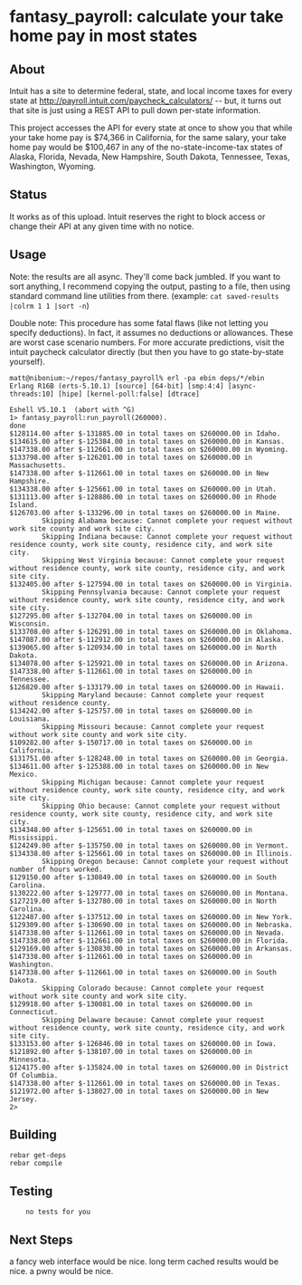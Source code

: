 fantasy_payroll: calculate your take home pay in most states
============================================================


About
-----
Intuit has a site to determine federal, state, and local income
taxes for every state at http://payroll.intuit.com/paycheck_calculators/ --
but, it turns out that site is just using a REST API to pull down
per-state information.

This project accesses the API for every state at once to show you
that while your take home pay is $74,366 in California, for the
same salary, your take home pay would be $100,467 in any of the
no-state-income-tax states of Alaska, Florida, Nevada, New Hampshire,
South Dakota, Tennessee, Texas, Washington, Wyoming.

Status
------
It works as of this upload.  Intuit reserves the right to block
access or change their API at any given time with no notice.

Usage
-----
Note: the results are all async.  They'll come back jumbled.
If you want to sort anything, I recommend copying the output,
pasting to a file, then using standard command line utilities
from there.  (example: `cat saved-results |colrm 1 1 |sort -n`)

Double note: This procedure has some fatal flaws (like not letting you specify
deductions).  In fact, it assumes no deductions or allowances.
These are worst case scenario numbers.  For more accurate predictions,
visit the intuit paycheck calculator directly (but then you have to
go state-by-state yourself).

    matt@nibonium:~/repos/fantasy_payroll% erl -pa ebin deps/*/ebin
    Erlang R16B (erts-5.10.1) [source] [64-bit] [smp:4:4] [async-threads:10] [hipe] [kernel-poll:false] [dtrace]
    
    Eshell V5.10.1  (abort with ^G)
    1> fantasy_payroll:run_payroll(260000).
    done
    $128114.00 after $-131885.00 in total taxes on $260000.00 in Idaho.
    $134615.00 after $-125384.00 in total taxes on $260000.00 in Kansas.
    $147338.00 after $-112661.00 in total taxes on $260000.00 in Wyoming.
    $133798.00 after $-126201.00 in total taxes on $260000.00 in Massachusetts.
    $147338.00 after $-112661.00 in total taxes on $260000.00 in New Hampshire.
    $134338.00 after $-125661.00 in total taxes on $260000.00 in Utah.
    $131113.00 after $-128886.00 in total taxes on $260000.00 in Rhode Island.
    $126703.00 after $-133296.00 in total taxes on $260000.00 in Maine.
            Skipping Alabama because: Cannot complete your request without work site county and work site city.
            Skipping Indiana because: Cannot complete your request without residence county, work site county, residence city, and work site city.
            Skipping West Virginia because: Cannot complete your request without residence county, work site county, residence city, and work site city.
    $132405.00 after $-127594.00 in total taxes on $260000.00 in Virginia.
            Skipping Pennsylvania because: Cannot complete your request without residence county, work site county, residence city, and work site city.
    $127295.00 after $-132704.00 in total taxes on $260000.00 in Wisconsin.
    $133708.00 after $-126291.00 in total taxes on $260000.00 in Oklahoma.
    $147087.00 after $-112912.00 in total taxes on $260000.00 in Alaska.
    $139065.00 after $-120934.00 in total taxes on $260000.00 in North Dakota.
    $134078.00 after $-125921.00 in total taxes on $260000.00 in Arizona.
    $147338.00 after $-112661.00 in total taxes on $260000.00 in Tennessee.
    $126820.00 after $-133179.00 in total taxes on $260000.00 in Hawaii.
            Skipping Maryland because: Cannot complete your request without residence county.
    $134242.00 after $-125757.00 in total taxes on $260000.00 in Louisiana.
            Skipping Missouri because: Cannot complete your request without work site county and work site city.
    $109282.00 after $-150717.00 in total taxes on $260000.00 in California.
    $131751.00 after $-128248.00 in total taxes on $260000.00 in Georgia.
    $134611.00 after $-125388.00 in total taxes on $260000.00 in New Mexico.
            Skipping Michigan because: Cannot complete your request without residence county, work site county, residence city, and work site city.
            Skipping Ohio because: Cannot complete your request without residence county, work site county, residence city, and work site city.
    $134348.00 after $-125651.00 in total taxes on $260000.00 in Mississippi.
    $124249.00 after $-135750.00 in total taxes on $260000.00 in Vermont.
    $134338.00 after $-125661.00 in total taxes on $260000.00 in Illinois.
            Skipping Oregon because: Cannot complete your request without number of hours worked.
    $129150.00 after $-130849.00 in total taxes on $260000.00 in South Carolina.
    $130222.00 after $-129777.00 in total taxes on $260000.00 in Montana.
    $127219.00 after $-132780.00 in total taxes on $260000.00 in North Carolina.
    $122487.00 after $-137512.00 in total taxes on $260000.00 in New York.
    $129309.00 after $-130690.00 in total taxes on $260000.00 in Nebraska.
    $147338.00 after $-112661.00 in total taxes on $260000.00 in Nevada.
    $147338.00 after $-112661.00 in total taxes on $260000.00 in Florida.
    $129169.00 after $-130830.00 in total taxes on $260000.00 in Arkansas.
    $147338.00 after $-112661.00 in total taxes on $260000.00 in Washington.
    $147338.00 after $-112661.00 in total taxes on $260000.00 in South Dakota.
            Skipping Colorado because: Cannot complete your request without work site county and work site city.
    $129918.00 after $-130081.00 in total taxes on $260000.00 in Connecticut.
            Skipping Delaware because: Cannot complete your request without residence county, work site county, residence city, and work site city.
    $133153.00 after $-126846.00 in total taxes on $260000.00 in Iowa.
    $121892.00 after $-138107.00 in total taxes on $260000.00 in Minnesota.
    $124175.00 after $-135824.00 in total taxes on $260000.00 in District Of Columbia.
    $147338.00 after $-112661.00 in total taxes on $260000.00 in Texas.
    $121972.00 after $-138027.00 in total taxes on $260000.00 in New Jersey.
    2>

Building
--------
    rebar get-deps
    rebar compile

Testing
-------
        no tests for you

Next Steps
----------
a fancy web interface would be nice.
long term cached results would be nice.
a pwny would be nice.
